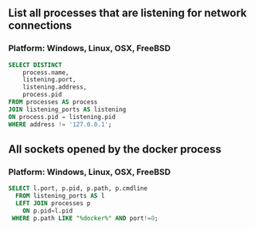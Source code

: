 ## List all processes that are listening for network connections
### Platform: Windows, Linux, OSX, FreeBSD

```sql
SELECT DISTINCT 
    process.name, 
    listening.port,
    listening.address, 
    process.pid 
FROM processes AS process 
JOIN listening_ports AS listening 
ON process.pid = listening.pid 
WHERE address != '127.0.0.1';
```

## All sockets opened by the docker process
### Platform: Windows, Linux, OSX, FreeBSD

```sql
SELECT l.port, p.pid, p.path, p.cmdline
  FROM listening_ports AS l
  LEFT JOIN processes p 
    ON p.pid=l.pid
 WHERE p.path LIKE "%docker%" AND port!=0;
```

